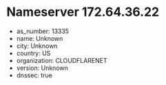 # Nameserver 172.64.36.22

* as_number: 13335
* name: Unknown
* city: Unknown
* country: US
* organization: CLOUDFLARENET
* version: Unknown
* dnssec: true
